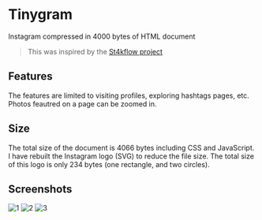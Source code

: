 # Tinygram
Instagram compressed in 4000 bytes of HTML document

> This was inspired by the [St4kflow project](http://danlec.com/blog/stackoverflow-in-4096-bytes)

## Features
The features are limited to visiting profiles, exploring hashtags pages, etc. Photos feautred on a page can be zoomed in.

## Size
The total size of the document is 4066 bytes including CSS and JavaScript. 
I have rebuilt the Instagram logo (SVG) to reduce the file size. The total size of this logo is only 234 bytes (one rectangle, and two circles).

## Screenshots
![1](https://user-images.githubusercontent.com/30762976/71948976-d8129100-31f7-11ea-8aa2-3fe5eb87a8a2.png)
![2](https://user-images.githubusercontent.com/30762976/71948978-d8129100-31f7-11ea-9442-a601ce73a45c.png)
![3](https://user-images.githubusercontent.com/30762976/71948979-d8ab2780-31f7-11ea-8cd0-71a2bfdee670.png)
